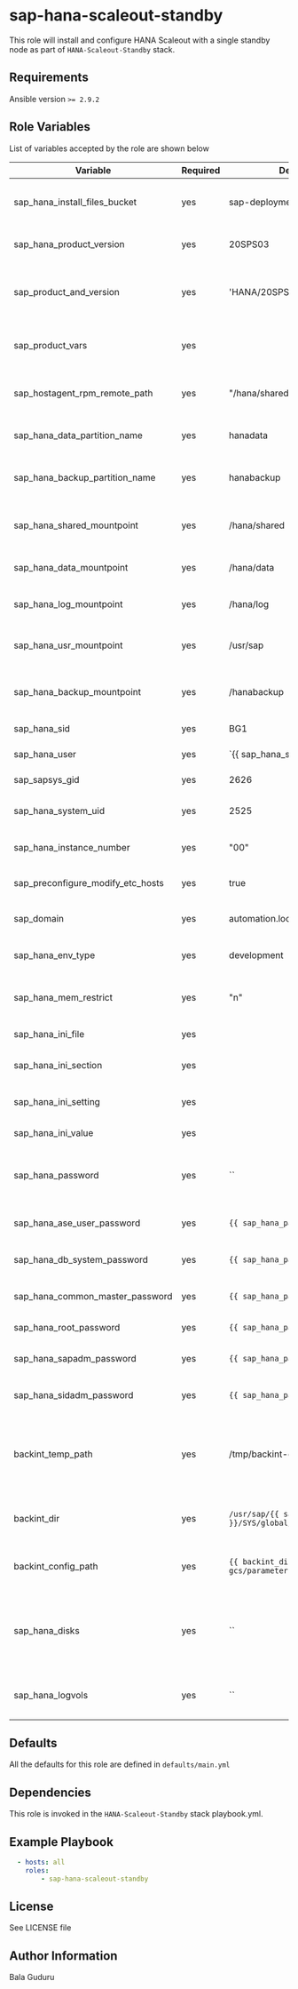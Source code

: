 sap-hana-scaleout-standby
=========================

This role will install and configure HANA Scaleout with a single standby node as part of `HANA-Scaleout-Standby` stack.

Requirements
------------

Ansible version `>= 2.9.2`

Role Variables
--------------

List of variables accepted by the role are shown below

| Variable                          | Required | Default                                                  | Choices      | Comments                                                                   |
|-----------------------------------|----------|----------------------------------------------------------|--------------|----------------------------------------------------------------------------|
| sap_hana_install_files_bucket     | yes      | sap-deployment-media                                     |              | GCS Bucket storing the SAP install files                                   |
| sap_hana_product_version          | yes      | 20SPS03                                                  |              | SAP HANA product version                                                   |
| sap_product_and_version           | yes      | 'HANA/20SPS03'                                           |              | SAP HANA product and version path storing the install files                |
| sap_product_vars                  | yes      |                                                          |              | SAP HANA product install file names                                        |
| sap_hostagent_rpm_remote_path     | yes      | "/hana/shared/software"                                  |              | Remote path for storing the SAP install files                              |
| sap_hana_data_partition_name      | yes      | hanadata                                                 |              | HANA data partition name                                                   |
| sap_hana_backup_partition_name    | yes      | hanabackup                                               |              | HANA backup partition name                                                 |
| sap_hana_shared_mountpoint        | yes      | /hana/shared                                             |              | Mountpoint for HANA shared volume                                          |
| sap_hana_data_mountpoint          | yes      | /hana/data                                               |              | Mountpoint for HANA data volume                                            |
| sap_hana_log_mountpoint           | yes      | /hana/log                                                |              | Mountpoint for HANA log volume                                             |
| sap_hana_usr_mountpoint           | yes      | /usr/sap                                                 |              | Mountpoint for HANA `usr/sap` volume                                       |
| sap_hana_backup_mountpoint        | yes      | /hanabackup                                              |              | Mountpoint for HANA backup volume                                          |
| sap_hana_sid                      | yes      | BG1                                                      |              | HANA system ID                                                             |
| sap_hana_user                     | yes      | `{{ sap_hana_sid | lower }}adm` |                                                                            | HANA sid adm username |
| sap_sapsys_gid                    | yes      | 2626                                                     |              | HANA `sapsys` group ID                                                     |
| sap_hana_system_uid               | yes      | 2525                                                     |              | HANA system user ID                                                        |
| sap_hana_instance_number          | yes      | "00"                                                     |              | HANA instance number                                                       |
| sap_preconfigure_modify_etc_hosts | yes      | true                                                     | true/false   | Enable configuring `/etc/hosts`                                            |
| sap_domain                        | yes      | automation.local                                         |              | HANA domain name                                                           |
| sap_hana_env_type                 | yes      | development                                              |              | HANA environment type                                                      |
| sap_hana_mem_restrict             | yes      | "n"                                                      | yes/no       | Restrict HANA memory usage                                                 |
| sap_hana_ini_file                 | yes      |                                                          |              | HANA global ini filename                                                   |
| sap_hana_ini_section              | yes      |                                                          |              | HANA global ini section value                                              |
| sap_hana_ini_setting              | yes      |                                                          |              | HANA global ini setting value                                              |
| sap_hana_ini_value                | yes      |                                                          |              | HANA global ini value                                                      |
| sap_hana_password                 | yes      | ``                                                       |              | Common SAP password to be used for all users                               |
| sap_hana_ase_user_password        | yes      | `{{ sap_hana_password }}`                                |              | HANA ase user password                                                     |
| sap_hana_db_system_password       | yes      | `{{ sap_hana_password }}`                                |              | HANA db system password                                                    |
| sap_hana_common_master_password   | yes      | `{{ sap_hana_password }}`                                |              | HANA master password                                                       |
| sap_hana_root_password            | yes      | `{{ sap_hana_password }}`                                |              | HANA root password                                                         |
| sap_hana_sapadm_password          | yes      | `{{ sap_hana_password }}`                                |              | HANA sap adm user password                                                 |
| sap_hana_sidadm_password          | yes      | `{{ sap_hana_password }}`                                |              | HANA sid adm user password                                                 |
| backint_temp_path                 | yes      | /tmp/backint-gcs-install.sh                              |              | Temporary location on the system to store the backint install files/script |
| backint_dir                       | yes      | `/usr/sap/{{ sap_hana_sid }}/SYS/global/hdb/opt/backint` |              | HANA backint install directory                                             |
| backint_config_path               | yes      | `{{ backint_dir }}/backint-gcs/parameters.txt`           |              | HANA backint configuration file path                                       |
| sap_hana_disks                    | yes      | ``                                                       |              | List of disks to be partioned, formated and mounted for SAP HANA use       |
| sap_hana_logvols                  | yes      | ``                                                       |              | List of logical volumes to create on the system                            |

Defaults
--------

All the defaults for this role are defined in `defaults/main.yml`

Dependencies
------------

This role is invoked in the `HANA-Scaleout-Standby` stack playbook.yml.

Example Playbook
----------------

```yaml
  - hosts: all
    roles:
        - sap-hana-scaleout-standby
```

License
-------

See LICENSE file

Author Information
------------------

Bala Guduru

